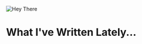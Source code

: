 ![Hey There](https://github.com/saramccombs/saramccombs/blob/master/HeyThere.png)

# What I've Written Lately...
<!-- BLOG-POST-LIST:START -->
<!-- BLOG-POST-LIST:END -->

